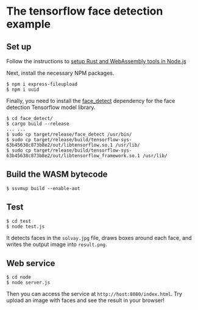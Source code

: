 # The tensorflow face detection example

## Set up

Follow the instructions to [setup Rust and WebAssembly tools in Node.js](https://www.secondstate.io/articles/setup-rust-nodejs/)

Next, install the necessary NPM packages.

```
$ npm i express-fileupload
$ npm i uuid
```

Finally, you need to install the [face_detect]() dependency for the face detection Tensorflow model library.

```
$ cd face_detect/
$ cargo build --release
... ...
$ sudo cp target/release/face_detect /usr/bin/
$ sudo cp target/release/build/tensorflow-sys-63b45638c873b8e2/out/libtensorflow.so.1 /usr/lib/
$ sudo cp target/release/build/tensorflow-sys-63b45638c873b8e2/out/libtensorflow_framework.so.1 /usr/lib/
```

## Build the WASM bytecode

```
$ ssvmup build --enable-aot
```

## Test

```
$ cd test
$ node test.js
```

It detects faces in the `solvay.jpg` file, draws boxes around each face, and writes the output image into `result.png`.

## Web service

```
$ cd node
$ node server.js
```

Then you can access the service at `http://host:8080/index.html`. Try upload an image with faces and see the result in your browser!


